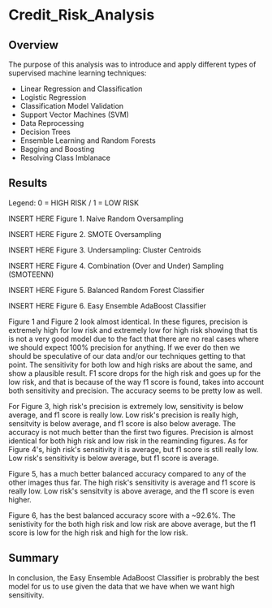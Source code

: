 # Credit_Risk_Analysis

## Overview
The purpose of this analysis was to introduce and apply different types of supervised machine learning techniques:

- Linear Regression and Classification
- Logistic Regression
- Classification Model Validation
- Support Vector Machines (SVM)
- Data Reprocessing
- Decision Trees
- Ensemble Learning and Random Forests
- Bagging and Boosting
- Resolving Class Imblanace

## Results
Legend: 0 = HIGH RISK / 1 = LOW RISK

INSERT HERE
Figure 1. Naive Random Oversampling 

INSERT HERE
Figure 2. SMOTE Oversampling

INSERT HERE
Figure 3. Undersampling: Cluster Centroids

INSERT HERE
Figure 4. Combination (Over and Under) Sampling (SMOTEENN)

INSERT HERE
Figure 5. Balanced Random Forest Classifier

INSERT HERE
Figure 6. Easy Ensemble AdaBoost Classifier

Figure 1 and Figure 2 look almost identical. In these figures, precision is extremely high for low risk and extremely low for high risk showing that tis is not a very good model due to the fact that there are no real cases where we should expect 100% precision for anything. If we ever do then we should be speculative of our data and/or our techniques getting to that point. The sensitivity for both low and high risks are about the same, and show a plausible result. F1 score drops for the high risk and goes up for the low risk, and that is because of the way f1 score is found, takes into account both sensitivity and precision. The accuracy seems to be pretty low as well.

For Figure 3, high risk's precision is extremely low, sensitivity is below average, and f1 score is really low. Low risk's precision is really high, sensitvity is below average, and f1 score is also below average. The accuracy is not much better than the first two figures. Precision is almost identical for both high risk and low risk in the reaminding figures. As for Figure 4's, high risk's sensitivity it is average, but f1 score is still really low. Low risk's sensitivity is below average, but f1 score is average. 

Figure 5, has a much better balanced accuracy compared to any of the other images thus far. The high risk's sensitivity is average and f1 score is really low. Low risk's sensitvity is above average, and the f1 score is even higher.

Figure 6, has the best balanced accuracy score with a ~92.6%. The senistivity for the both high risk and low risk are above average, but the f1 score is low for the high risk and high for the low risk. 

## Summary
In conclusion, the Easy Ensemble AdaBoost Classifier is probrably the best model for us to use given the data that we have when we want high sensitivity.